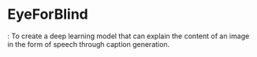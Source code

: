 # EyeForBlind
: To create a deep learning model that can explain the content of an image in the form of speech through caption generation. 
